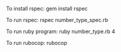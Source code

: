 To install rspec:
gem install rspec

To run rspec:
rspec number_type_spec.rb

To run ruby program:
ruby number_type.rb 4

To run rubocop:
rubocop